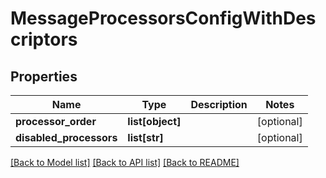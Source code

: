# MessageProcessorsConfigWithDescriptors

## Properties
Name | Type | Description | Notes
------------ | ------------- | ------------- | -------------
**processor_order** | **list[object]** |  | [optional] 
**disabled_processors** | **list[str]** |  | [optional] 

[[Back to Model list]](../README.md#documentation-for-models) [[Back to API list]](../README.md#documentation-for-api-endpoints) [[Back to README]](../README.md)



